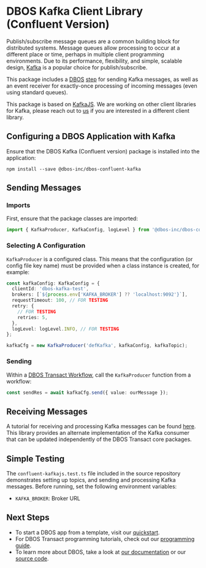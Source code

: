 # DBOS Kafka Client Library (Confluent Version)

Publish/subscribe message queues are a common building block for distributed systems. Message queues allow processing to occur at a different place or time, perhaps in multiple client programming environments. Due to its performance, flexibility, and simple, scalable design, [Kafka](https://www.confluent.io/cloud-kafka) is a popular choice for publish/subscribe.

This package includes a [DBOS](https://docs.dbos.dev/) [step](https://docs.dbos.dev/typescript/tutorials/step-tutorial) for sending Kafka messages, as well as an event receiver for exactly-once processing of incoming messages (even using standard queues).

This package is based on [KafkaJS](https://kafka.js.org/). We are working on other client libraries for Kafka, please reach out to [us](https://www.dbos.dev/) if you are interested in a different client library.

## Configuring a DBOS Application with Kafka

Ensure that the DBOS Kafka (Confluent version) package is installed into the application:

```
npm install --save @dbos-inc/dbos-confluent-kafka
```

## Sending Messages

### Imports

First, ensure that the package classes are imported:

```typescript
import { KafkaProducer, KafkaConfig, logLevel } from '@dbos-inc/dbos-confluent-kafka';
```

### Selecting A Configuration

`KafkaProducer` is a configured class. This means that the configuration (or config file key name) must be provided when a class instance is created, for example:

```typescript
const kafkaConfig: KafkaConfig = {
  clientId: 'dbos-kafka-test',
  brokers: [`${process.env['KAFKA_BROKER'] ?? 'localhost:9092'}`],
  requestTimeout: 100, // FOR TESTING
  retry: {
    // FOR TESTING
    retries: 5,
  },
  logLevel: logLevel.INFO, // FOR TESTING
};

kafkaCfg = new KafkaProducer('defKafka', kafkaConfig, kafkaTopic);
```

### Sending

Within a [DBOS Transact Workflow](https://docs.dbos.dev/typescript/tutorials/workflow-tutorial), call the `KafkaProducer` function from a workflow:

```typescript
const sendRes = await kafkaCfg.send({ value: ourMessage });
```

## Receiving Messages

A tutorial for receiving and processing Kafka messages can be found [here](https://docs.dbos.dev/tutorials/requestsandevents/kafka-integration). This library provides an alternate implementation of the Kafka consumer that can be updated independently of the DBOS Transact core packages.

## Simple Testing

The `confluent-kafkajs.test.ts` file included in the source repository demonstrates setting up topics, and sending and processing Kafka messages. Before running, set the following environment variables:

- `KAFKA_BROKER`: Broker URL

## Next Steps

- To start a DBOS app from a template, visit our [quickstart](https://docs.dbos.dev/quickstart).
- For DBOS Transact programming tutorials, check out our [programming guide](https://docs.dbos.dev/typescript/programming-guide).
- To learn more about DBOS, take a look at [our documentation](https://docs.dbos.dev/) or our [source code](https://github.com/dbos-inc/dbos-transact).
